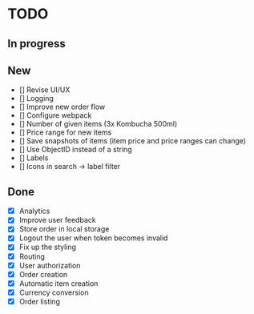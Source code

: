 # TODO

## In progress


## New

- [] Revise UI/UX
- [] Logging
- [] Improve new order flow
- [] Configure webpack
- [] Number of given items (3x Kombucha 500ml)
- [] Price range for new items
- [] Save snapshots of items (item price and price ranges can change)
- [] Use ObjectID instead of a string
- [] Labels
- [] Icons in search -> label filter

## Done

- [x] Analytics
- [x] Improve user feedback
- [x] Store order in local storage
- [x] Logout the user when token becomes invalid
- [x] Fix up the styling
- [x] Routing
- [x] User authorization
- [x] Order creation
- [x] Automatic item creation
- [x] Currency conversion
- [x] Order listing
